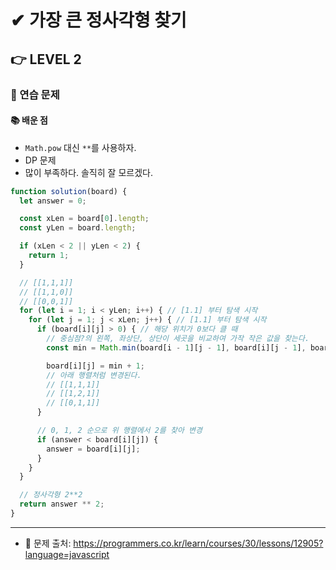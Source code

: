 # ✔ 가장 큰 정사각형 찾기

## 👉 LEVEL 2

### 🎯 연습 문제

#### 📚 배운 점
- `Math.pow` 대신 `**`를 사용하자.
- DP 문제
- 많이 부족하다. 솔직히 잘 모르겠다.

```js
function solution(board) {
  let answer = 0;

  const xLen = board[0].length;
  const yLen = board.length;

  if (xLen < 2 || yLen < 2) {
    return 1;
  }

  // [[1,1,1]]
  // [[1,1,0]]
  // [[0,0,1]]
  for (let i = 1; i < yLen; i++) { // [1.1] 부터 탐색 시작
    for (let j = 1; j < xLen; j++) { // [1.1] 부터 탐색 시작
      if (board[i][j] > 0) { // 해당 위치가 0보다 클 때
        // 중심점?의 왼쪽, 좌상단, 상단이 세곳을 비교하여 가작 작은 값을 찾는다.
        const min = Math.min(board[i - 1][j - 1], board[i][j - 1], board[i - 1][j]);

        board[i][j] = min + 1;
        // 아래 행렬처럼 변경된다.
        // [[1,1,1]]
        // [[1,2,1]]
        // [[0,1,1]]
      }

      // 0, 1, 2 순으로 위 행렬에서 2를 찾아 변경
      if (answer < board[i][j]) {
        answer = board[i][j];
      }
    }
  }

  // 정사각형 2**2
  return answer ** 2;
}
```

---

- 📌 문제 출처: https://programmers.co.kr/learn/courses/30/lessons/12905?language=javascript
